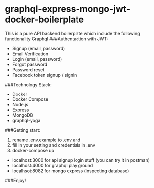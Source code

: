 # graphql-express-mongo-jwt-docker-boilerplate

This is a pure API backend boilerplate which include the following functionality
Graphql
###Authentaction with JWT:
  * Signup (email, password)
  * Email Verification
  * Login (email, password)
  * Forgot password
  * Password reset
  * Facebook token signup / signin

###Technology Stack:
  * Docker
  * Docker Compose
  * Node.js
  * Express
  * MongoDB
  * graphql-yoga

###Getting start:

1. rename .env.example to .env and 
2. fill in your setting and credentials in .env
3. docker-compose up

* localhost:3000 for api signup login stuff (you can try it in postman)
* localhost:4000 for graphql play ground
* localhsot:8082 for mongo express (inspecting database)

###Enjoy!


